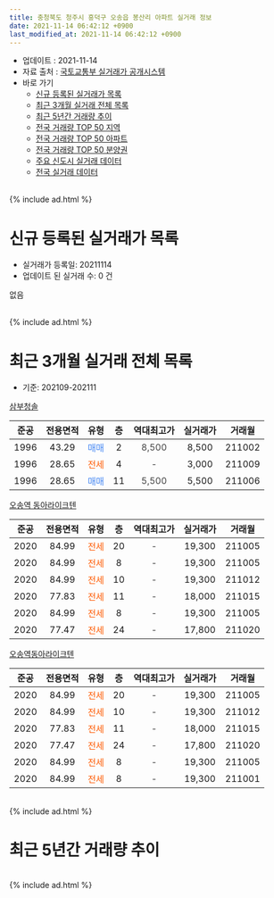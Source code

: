 ```yaml
---
title: 충청북도 청주시 흥덕구 오송읍 봉산리 아파트 실거래 정보
date: 2021-11-14 06:42:12 +0900
last_modified_at: 2021-11-14 06:42:12 +0900
---
```


* 업데이트 : 2021-11-14
* 자료 출처 : [국토교통부 실거래가 공개시스템](http://rt.molit.go.kr)
* 바로 가기
    * [신규 등록된 실거래가 목록](#신규-등록된-실거래가-목록)
    * [최근 3개월 실거래 전체 목록](#최근-3개월-실거래-전체-목록)
    * [최근 5년간 거래량 추이](#최근-5년간-거래량-추이)
    * [전국 거래량 TOP 50 지역](https://inasie.github.io/apt-trade-info/최근-3개월-전국에서-가장-거래가-많이-발생한-지역)
    * [전국 거래량 TOP 50 아파트](https://inasie.github.io/apt-trade-info/최근-3개월-전국에서-가장-거래가-많이-발생한-아파트)
    * [전국 거래량 TOP 50 분양권](https://inasie.github.io/apt-trade-info/최근-3개월-전국에서-가장-거래가-많이-발생한-분양권)
    * [주요 신도시 실거래 데이터](https://inasie.github.io/apt-trade-info/주요-신도시)
    * [전국 실거래 데이터](https://inasie.github.io/apt-trade-info/전국)
<br>
{% include ad.html %}
<br>

# 신규 등록된 실거래가 목록
* 실거래가 등록일: 20211114
* 업데이트 된 실거래 수: 0 건

없음

<br>
{% include ad.html %}
<br>

# 최근 3개월 실거래 전체 목록
* 기준: 202109-202111


[삼부청솔](https://search.naver.com/search.naver?query=%EC%B6%A9%EC%B2%AD%EB%B6%81%EB%8F%84+%EC%B2%AD%EC%A3%BC%EC%8B%9C+%ED%9D%A5%EB%8D%95%EA%B5%AC+%EC%98%A4%EC%86%A1%EC%9D%8D+%EB%B4%89%EC%82%B0%EB%A6%AC+%EC%82%BC%EB%B6%80%EC%B2%AD%EC%86%94)

|준공|전용면적|유형|층|역대최고가|실거래가|거래월|
|:---:|:---:|:---:|:---:|:---:|:---:|:---:|
|1996|43.29|<span style="color:#4285f3">매매</span>|2|<span style="color:#444444">8,500</span>|8,500|211002|
|1996|28.65|<span style="color:#ff5a00">전세</span>|4|<span style="color:#444444">-</span>|3,000|211009|
|1996|28.65|<span style="color:#4285f3">매매</span>|11|<span style="color:#444444">5,500</span>|5,500|211006|

[오송역 동아라이크텐](https://search.naver.com/search.naver?query=%EC%B6%A9%EC%B2%AD%EB%B6%81%EB%8F%84+%EC%B2%AD%EC%A3%BC%EC%8B%9C+%ED%9D%A5%EB%8D%95%EA%B5%AC+%EC%98%A4%EC%86%A1%EC%9D%8D+%EB%B4%89%EC%82%B0%EB%A6%AC+%EC%98%A4%EC%86%A1%EC%97%AD+%EB%8F%99%EC%95%84%EB%9D%BC%EC%9D%B4%ED%81%AC%ED%85%90)

|준공|전용면적|유형|층|역대최고가|실거래가|거래월|
|:---:|:---:|:---:|:---:|:---:|:---:|:---:|
|2020|84.99|<span style="color:#ff5a00">전세</span>|20|<span style="color:#444444">-</span>|19,300|211005|
|2020|84.99|<span style="color:#ff5a00">전세</span>|8|<span style="color:#444444">-</span>|19,300|211005|
|2020|84.99|<span style="color:#ff5a00">전세</span>|10|<span style="color:#444444">-</span>|19,300|211012|
|2020|77.83|<span style="color:#ff5a00">전세</span>|11|<span style="color:#444444">-</span>|18,000|211015|
|2020|84.99|<span style="color:#ff5a00">전세</span>|8|<span style="color:#444444">-</span>|19,300|211005|
|2020|77.47|<span style="color:#ff5a00">전세</span>|24|<span style="color:#444444">-</span>|17,800|211020|

[오송역동아라이크텐](https://search.naver.com/search.naver?query=%EC%B6%A9%EC%B2%AD%EB%B6%81%EB%8F%84+%EC%B2%AD%EC%A3%BC%EC%8B%9C+%ED%9D%A5%EB%8D%95%EA%B5%AC+%EC%98%A4%EC%86%A1%EC%9D%8D+%EB%B4%89%EC%82%B0%EB%A6%AC+%EC%98%A4%EC%86%A1%EC%97%AD%EB%8F%99%EC%95%84%EB%9D%BC%EC%9D%B4%ED%81%AC%ED%85%90)

|준공|전용면적|유형|층|역대최고가|실거래가|거래월|
|:---:|:---:|:---:|:---:|:---:|:---:|:---:|
|2020|84.99|<span style="color:#ff5a00">전세</span>|20|<span style="color:#444444">-</span>|19,300|211005|
|2020|84.99|<span style="color:#ff5a00">전세</span>|10|<span style="color:#444444">-</span>|19,300|211012|
|2020|77.83|<span style="color:#ff5a00">전세</span>|11|<span style="color:#444444">-</span>|18,000|211015|
|2020|77.47|<span style="color:#ff5a00">전세</span>|24|<span style="color:#444444">-</span>|17,800|211020|
|2020|84.99|<span style="color:#ff5a00">전세</span>|8|<span style="color:#444444">-</span>|19,300|211005|
|2020|84.99|<span style="color:#ff5a00">전세</span>|8|<span style="color:#444444">-</span>|19,300|211001|


<br>
{% include ad.html %}
<br>

# 최근 5년간 거래량 추이


<div style="width:100%;">
    <canvas id="deal_progress" height="200"></canvas>
</div>

<script>
new Chart(document.getElementById("deal_progress"), {
    type: 'line',
    data: {
        labels: ['201611','201612','201701','201702','201703','201704','201705','201706','201707','201708','201709','201710','201711','201712','201801','201802','201803','201804','201805','201806','201807','201808','201809','201810','201811','201812','201901','201902','201903','201904','201905','201906','201907','201908','201909','201910','201911','201912','202001','202002','202003','202004','202005','202006','202007','202008','202009','202010','202011','202012','202101','202102','202103','202104','202105','202106','202107','202108','202109','202110','202111'],
        datasets: [{
            label: '매매',
            pointRadius: 1,
            data: [1, 2, 1, 1, 0, 0, 2, 2, 1, 2, 5, 8, 1, 1, 1, 0, 0, 1, 1, 1, 1, 0, 0, 0, 1, 1, 0, 1, 0, 3, 0, 1, 0, 1, 1, 1, 0, 1, 0, 2, 1, 0, 2, 9, 8, 6, 3, 0, 3, 7, 2, 5, 6, 6, 2, 1, 0, 2, 0, 2, 0],
            borderColor: "rgba(255, 201, 14, 1)",
            backgroundColor: "rgba(255, 201, 14, 0.5)",
            fill: false,
            lineTension: 0
        },{
            label: '전월세',
            pointRadius: 1,
            data: [0, 0, 0, 1, 0, 1, 1, 0, 0, 1, 0, 0, 2, 0, 0, 2, 0, 1, 2, 1, 0, 0, 0, 0, 1, 0, 0, 0, 0, 1, 0, 0, 1, 0, 2, 0, 0, 0, 0, 0, 0, 1, 6, 4, 2, 1, 0, 0, 0, 1, 2, 5, 1, 2, 7, 7, 8, 7, 0, 13, 0],
            borderColor: "rgba(0, 141, 185, 1)",
            backgroundColor: "rgba(0, 141, 185, 0.5)",
            fill: false,
            lineTension: 0
        }
        ]
    },
    options: {
        responsive: true,
        title: {
            display: false
        },
        tooltips: {
            mode: 'index',
            intersect: false
        },
        hover: {
            mode: 'nearest',
            intersect: true
        },
        scales: {
            xAxes: [{
                display: true,
                scaleLabel: {
                    display: true,
                    labelString: '년/월'
                }
            }],
            yAxes: [{
                display: true,
                ticks: {
                    suggestedMin: 0,
                },
                scaleLabel: {
                    display: true,
                    labelString: '실거래 수'
                }
            }]
        }
    }
});

</script>


<br>
{% include ad.html %}
<br>


